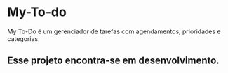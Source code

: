 # My-To-do
My To-Do é um gerenciador de tarefas com agendamentos, prioridades e categorias.

## Esse projeto encontra-se em desenvolvimento.
